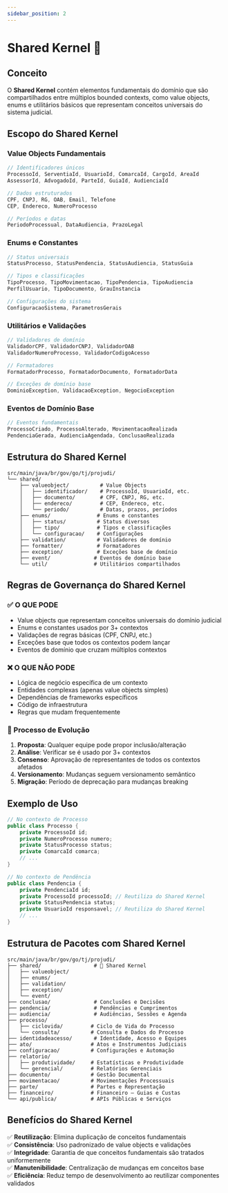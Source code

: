 ```yaml
---
sidebar_position: 2
---
```


# Shared Kernel 🔗

## Conceito

O **Shared Kernel** contém elementos fundamentais do domínio que são compartilhados entre múltiplos bounded contexts, como value objects, enums e utilitários básicos que representam conceitos universais do sistema judicial.

## Escopo do Shared Kernel

### Value Objects Fundamentais

```java
// Identificadores únicos
ProcessoId, ServentiaId, UsuarioId, ComarcaId, CargoId, AreaId
AssessorId, AdvogadoId, ParteId, GuiaId, AudienciaId

// Dados estruturados
CPF, CNPJ, RG, OAB, Email, Telefone
CEP, Endereco, NumeroProcesso

// Períodos e datas
PeriodoProcessual, DataAudiencia, PrazoLegal
```

### Enums e Constantes

```java
// Status universais
StatusProcesso, StatusPendencia, StatusAudiencia, StatusGuia

// Tipos e classificações
TipoProcesso, TipoMovimentacao, TipoPendencia, TipoAudiencia
PerfilUsuario, TipoDocumento, GrauInstancia

// Configurações do sistema
ConfiguracaoSistema, ParametrosGerais
```

### Utilitários e Validações

```java
// Validadores de domínio
ValidadorCPF, ValidadorCNPJ, ValidadorOAB
ValidadorNumeroProcesso, ValidadorCodigoAcesso

// Formatadores
FormatadorProcesso, FormatadorDocumento, FormatadorData

// Exceções de domínio base
DominioException, ValidacaoException, NegocioException
```

### Eventos de Domínio Base

```java
// Eventos fundamentais
ProcessoCriado, ProcessoAlterado, MovimentacaoRealizada
PendenciaGerada, AudienciaAgendada, ConclusaoRealizada
```

## Estrutura do Shared Kernel

```text
src/main/java/br/gov/go/tj/projudi/
└── shared/
    ├── valueobject/          # Value Objects
    │   ├── identificador/    # ProcessoId, UsuarioId, etc.
    │   ├── documento/        # CPF, CNPJ, RG, etc.
    │   ├── endereco/         # CEP, Endereco, etc.
    │   └── periodo/          # Datas, prazos, períodos
    ├── enums/               # Enums e constantes
    │   ├── status/          # Status diversos
    │   ├── tipo/            # Tipos e classificações
    │   └── configuracao/    # Configurações
    ├── validation/          # Validadores de domínio
    ├── formatter/           # Formatadores
    ├── exception/           # Exceções base de domínio
    ├── event/              # Eventos de domínio base
    └── util/               # Utilitários compartilhados
```

## Regras de Governança do Shared Kernel

### ✅ O QUE PODE

- Value objects que representam conceitos universais do domínio judicial
- Enums e constantes usados por 3+ contextos
- Validações de regras básicas (CPF, CNPJ, etc.)
- Exceções base que todos os contextos podem lançar
- Eventos de domínio que cruzam múltiplos contextos

### ❌ O QUE NÃO PODE

- Lógica de negócio específica de um contexto
- Entidades complexas (apenas value objects simples)
- Dependências de frameworks específicos
- Código de infraestrutura
- Regras que mudam frequentemente

### 🔄 Processo de Evolução

1. **Proposta**: Qualquer equipe pode propor inclusão/alteração
2. **Análise**: Verificar se é usado por 3+ contextos
3. **Consenso**: Aprovação de representantes de todos os contextos afetados
4. **Versionamento**: Mudanças seguem versionamento semântico
5. **Migração**: Período de deprecação para mudanças breaking

## Exemplo de Uso

```java
// No contexto de Processo
public class Processo {
    private ProcessoId id;
    private NumeroProcesso numero;
    private StatusProcesso status;
    private ComarcaId comarca;
    // ...
}

// No contexto de Pendência
public class Pendencia {
    private PendenciaId id;
    private ProcessoId processoId; // Reutiliza do Shared Kernel
    private StatusPendencia status;
    private UsuarioId responsavel; // Reutiliza do Shared Kernel
    // ...
}
```

## Estrutura de Pacotes com Shared Kernel

```text
src/main/java/br/gov/go/tj/projudi/
├── shared/                 # 🔗 Shared Kernel
│   ├── valueobject/
│   ├── enums/
│   ├── validation/
│   ├── exception/
│   └── event/
├── conclusao/              # Conclusões e Decisões
├── pendencia/              # Pendências e Cumprimentos  
├── audiencia/              # Audiências, Sessões e Agenda
├── processo/
│   ├── ciclovida/         # Ciclo de Vida do Processo
│   └── consulta/          # Consulta e Dados do Processo
├── identidadeacesso/       # Identidade, Acesso e Equipes
├── ato/                   # Atos e Instrumentos Judiciais
├── configuracao/          # Configurações e Automação
├── relatorio/
│   ├── produtividade/     # Estatísticas e Produtividade
│   └── gerencial/         # Relatórios Gerenciais
├── documento/             # Gestão Documental
├── movimentacao/          # Movimentações Processuais
├── parte/                 # Partes e Representação
├── financeiro/            # Financeiro — Guias e Custas
└── api/publica/           # APIs Públicas e Serviços
```

## Benefícios do Shared Kernel

✅ **Reutilização**: Elimina duplicação de conceitos fundamentais  
✅ **Consistência**: Uso padronizado de value objects e validações  
✅ **Integridade**: Garantia de que conceitos fundamentais são tratados uniformemente  
✅ **Manutenibilidade**: Centralização de mudanças em conceitos base  
✅ **Eficiência**: Reduz tempo de desenvolvimento ao reutilizar componentes validados